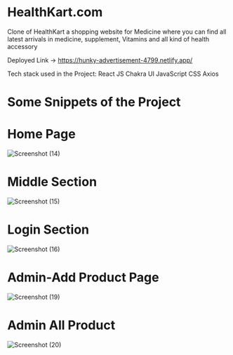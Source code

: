 # HealthKart.com

Clone of HealthKart a shopping website for Medicine where you can find all latest arrivals in medicine, supplement, Vitamins and all kind of health accessory

Deployed Link -> https://hunky-advertisement-4799.netlify.app/

Tech stack used in the Project:
React JS
Chakra UI
JavaScript
CSS
Axios

# Some Snippets of the Project

# Home Page
![Screenshot (14)](https://user-images.githubusercontent.com/112858493/213980224-5505b73b-668d-441a-a85b-a79157deac3e.png)

# Middle Section
![Screenshot (15)](https://user-images.githubusercontent.com/112858493/213980228-7fabce3f-3265-493c-8af0-378a7f9be76c.png)

# Login Section
![Screenshot (16)](https://user-images.githubusercontent.com/112858493/213980231-210cb82c-33fc-4343-a4ce-42bfeb409446.png)

# Admin-Add Product Page
![Screenshot (19)](https://user-images.githubusercontent.com/112858493/213980234-30168c09-9987-427d-9e81-934696233648.png)

# Admin All Product
![Screenshot (20)](https://user-images.githubusercontent.com/112858493/213980237-e13ecc71-d560-474c-8df4-249f42e822c8.png)
